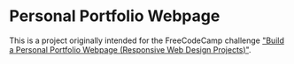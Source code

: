 # Personal Portfolio Webpage

This is a project originally intended for the FreeCodeCamp challenge ["Build a Personal Portfolio Webpage (Responsive Web Design Projects)"](https://learn.freecodecamp.org/responsive-web-design/responsive-web-design-projects/build-a-personal-portfolio-webpage).
